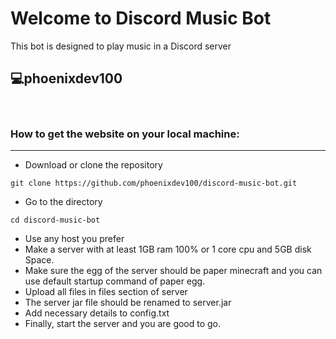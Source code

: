 # Welcome to Discord Music Bot

This bot is designed to play music in a Discord server

## 💻phoenixdev100

<br>

### How to get the website on your local machine:

---

- Download or clone the repository

```
git clone https://github.com/phoenixdev100/discord-music-bot.git
```

- Go to the directory

```
cd discord-music-bot
```

- Use any host you prefer
- Make a server with at least 1GB ram 100% or 1 core cpu and 5GB disk Space.
- Make sure the egg of the server should be paper minecraft and you can use default startup command of paper egg.
- Upload all files in files section of server
- The server jar file should be renamed to server.jar
- Add necessary details to config.txt
- Finally, start the server and you are good to go.
<br>
